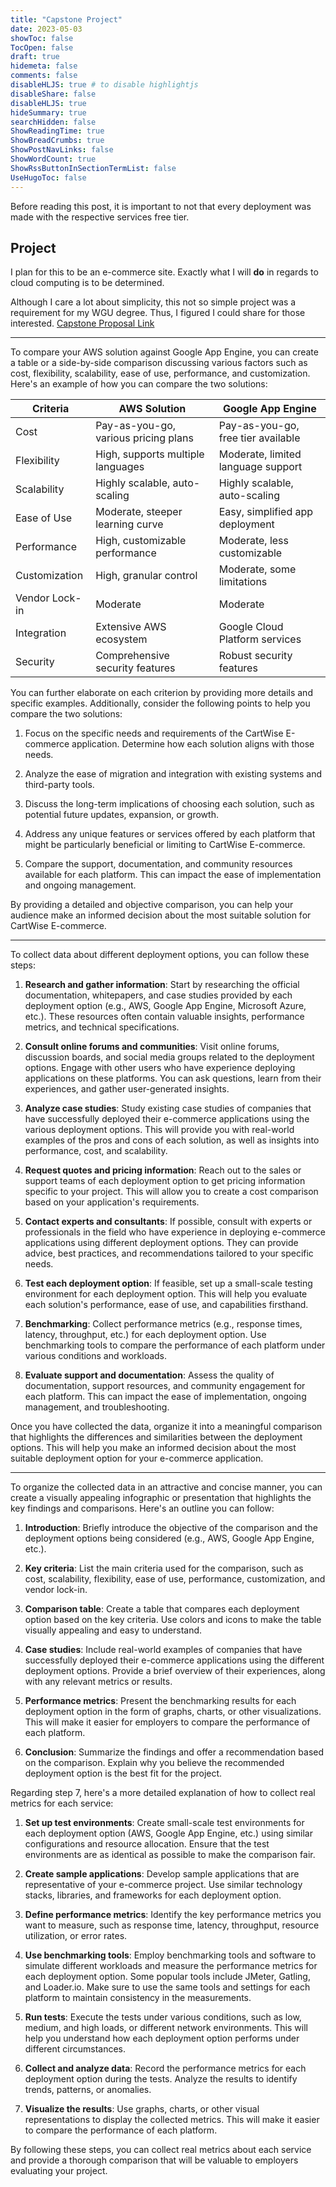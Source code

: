 ```yaml
---
title: "Capstone Project"
date: 2023-05-03
showToc: false
TocOpen: false
draft: true
hidemeta: false
comments: false
disableHLJS: true # to disable highlightjs
disableShare: false
disableHLJS: true
hideSummary: true
searchHidden: false
ShowReadingTime: true
ShowBreadCrumbs: true
ShowPostNavLinks: false
ShowWordCount: true
ShowRssButtonInSectionTermList: false
UseHugoToc: false
---
```


Before reading this post, it is important to not that every deployment was made with the respective services free tier. 



## Project 

I plan for this to be an e-commerce site. Exactly what I will **do** in regards to cloud computing is to be determined.

Although I care a lot about simplicity, this not so simple project was a requirement for my WGU degree. Thus, I figured I could share for those interested. [Capstone Proposal Link](https://drive.google.com/file/d/1Rcn6qeFZOUa9Sq3wkDZB62CjCraWIxdX/view)

---

To compare your AWS solution against Google App Engine, you can create a table or a side-by-side comparison discussing various factors such as cost, flexibility, scalability, ease of use, performance, and customization. Here's an example of how you can compare the two solutions:

| Criteria          | AWS Solution                          | Google App Engine                   |
|-------------------|---------------------------------------|-------------------------------------|
| Cost              | Pay-as-you-go, various pricing plans | Pay-as-you-go, free tier available  |
| Flexibility       | High, supports multiple languages     | Moderate, limited language support |
| Scalability       | Highly scalable, auto-scaling         | Highly scalable, auto-scaling       |
| Ease of Use       | Moderate, steeper learning curve      | Easy, simplified app deployment     |
| Performance       | High, customizable performance        | Moderate, less customizable         |
| Customization     | High, granular control                | Moderate, some limitations          |
| Vendor Lock-in    | Moderate                              | Moderate                            |
| Integration       | Extensive AWS ecosystem               | Google Cloud Platform services      |
| Security          | Comprehensive security features       | Robust security features            |

You can further elaborate on each criterion by providing more details and specific examples. Additionally, consider the following points to help you compare the two solutions:

1. Focus on the specific needs and requirements of the CartWise E-commerce application. Determine how each solution aligns with those needs.

2. Analyze the ease of migration and integration with existing systems and third-party tools.

3. Discuss the long-term implications of choosing each solution, such as potential future updates, expansion, or growth.

4. Address any unique features or services offered by each platform that might be particularly beneficial or limiting to CartWise E-commerce.

5. Compare the support, documentation, and community resources available for each platform. This can impact the ease of implementation and ongoing management.

By providing a detailed and objective comparison, you can help your audience make an informed decision about the most suitable solution for CartWise E-commerce.

---

To collect data about different deployment options, you can follow these steps:

1. **Research and gather information**: Start by researching the official documentation, whitepapers, and case studies provided by each deployment option (e.g., AWS, Google App Engine, Microsoft Azure, etc.). These resources often contain valuable insights, performance metrics, and technical specifications.

2. **Consult online forums and communities**: Visit online forums, discussion boards, and social media groups related to the deployment options. Engage with other users who have experience deploying applications on these platforms. You can ask questions, learn from their experiences, and gather user-generated insights.

3. **Analyze case studies**: Study existing case studies of companies that have successfully deployed their e-commerce applications using the various deployment options. This will provide you with real-world examples of the pros and cons of each solution, as well as insights into performance, cost, and scalability.

4. **Request quotes and pricing information**: Reach out to the sales or support teams of each deployment option to get pricing information specific to your project. This will allow you to create a cost comparison based on your application's requirements.

5. **Contact experts and consultants**: If possible, consult with experts or professionals in the field who have experience in deploying e-commerce applications using different deployment options. They can provide advice, best practices, and recommendations tailored to your specific needs.

6. **Test each deployment option**: If feasible, set up a small-scale testing environment for each deployment option. This will help you evaluate each solution's performance, ease of use, and capabilities firsthand.

7. **Benchmarking**: Collect performance metrics (e.g., response times, latency, throughput, etc.) for each deployment option. Use benchmarking tools to compare the performance of each platform under various conditions and workloads.

8. **Evaluate support and documentation**: Assess the quality of documentation, support resources, and community engagement for each platform. This can impact the ease of implementation, ongoing management, and troubleshooting.

Once you have collected the data, organize it into a meaningful comparison that highlights the differences and similarities between the deployment options. This will help you make an informed decision about the most suitable deployment option for your e-commerce application.

---

To organize the collected data in an attractive and concise manner, you can create a visually appealing infographic or presentation that highlights the key findings and comparisons. Here's an outline you can follow:

1. **Introduction**: Briefly introduce the objective of the comparison and the deployment options being considered (e.g., AWS, Google App Engine, etc.).

2. **Key criteria**: List the main criteria used for the comparison, such as cost, scalability, flexibility, ease of use, performance, customization, and vendor lock-in.

3. **Comparison table**: Create a table that compares each deployment option based on the key criteria. Use colors and icons to make the table visually appealing and easy to understand.

4. **Case studies**: Include real-world examples of companies that have successfully deployed their e-commerce applications using the different deployment options. Provide a brief overview of their experiences, along with any relevant metrics or results.

5. **Performance metrics**: Present the benchmarking results for each deployment option in the form of graphs, charts, or other visualizations. This will make it easier for employers to compare the performance of each platform.

6. **Conclusion**: Summarize the findings and offer a recommendation based on the comparison. Explain why you believe the recommended deployment option is the best fit for the project.

Regarding step 7, here's a more detailed explanation of how to collect real metrics for each service:

1. **Set up test environments**: Create small-scale test environments for each deployment option (AWS, Google App Engine, etc.) using similar configurations and resource allocation. Ensure that the test environments are as identical as possible to make the comparison fair.

2. **Create sample applications**: Develop sample applications that are representative of your e-commerce project. Use similar technology stacks, libraries, and frameworks for each deployment option.

3. **Define performance metrics**: Identify the key performance metrics you want to measure, such as response time, latency, throughput, resource utilization, or error rates.

4. **Use benchmarking tools**: Employ benchmarking tools and software to simulate different workloads and measure the performance metrics for each deployment option. Some popular tools include JMeter, Gatling, and Loader.io. Make sure to use the same tools and settings for each platform to maintain consistency in the measurements.

5. **Run tests**: Execute the tests under various conditions, such as low, medium, and high loads, or different network environments. This will help you understand how each deployment option performs under different circumstances.

6. **Collect and analyze data**: Record the performance metrics for each deployment option during the tests. Analyze the results to identify trends, patterns, or anomalies.

7. **Visualize the results**: Use graphs, charts, or other visual representations to display the collected metrics. This will make it easier to compare the performance of each platform.

By following these steps, you can collect real metrics about each service and provide a thorough comparison that will be valuable to employers evaluating your project.